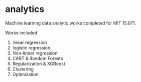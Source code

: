 # analytics
Machine learning data analytic works completed for MIT 15.071.

Works included
1. linear regression
2. logistic regression
3. Non-linear regression
4. CART & Random Forests
5. Regularization & XGBoost
6. Clustering
7. Optimization
